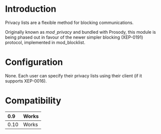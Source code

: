 # Introduction #

Privacy lists are a flexible method for blocking communications.

Originally known as _mod`_`privacy_ and bundled with Prosody, this module is being phased out in favour of the newer simpler blocking (XEP-0191) protocol, implemented in mod\_blocklist.

# Configuration #

None. Each user can specify their privacy lists using their client (if it supports XEP-0016).

# Compatibility #
| 0.9 | Works |
|:----|:------|
| 0.10 | Works |